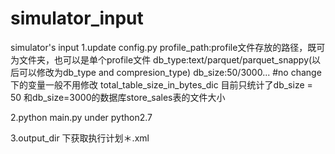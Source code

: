 # simulator_input
simulator's input
1.update config.py
    profile_path:profile文件存放的路径，既可为文件夹，也可以是单个profile文件
    db_type:text/parquet/parquet_snappy(以后可以修改为db_type and compresion_type)
    db_size:50/3000...
    #no change下的变量一般不用修改
    total_table_size_in_bytes_dic 目前只统计了db_size = 50 和db_size=3000的数据库store_sales表的文件大小

2.python main.py
    under python2.7

3.output_dir 下获取执行计划＊.xml
